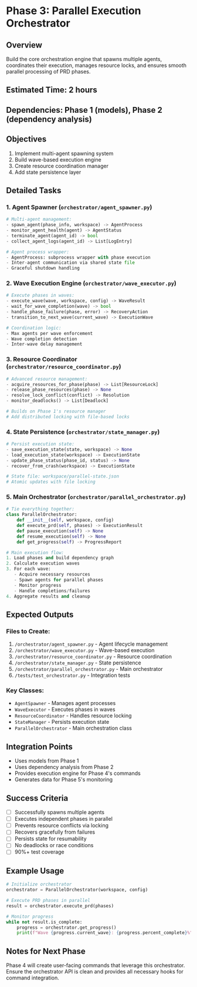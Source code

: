 # Phase 3: Parallel Execution Orchestrator

## Overview
Build the core orchestration engine that spawns multiple agents, coordinates their execution, manages resource locks, and ensures smooth parallel processing of PRD phases.

## Estimated Time: 2 hours

## Dependencies: Phase 1 (models), Phase 2 (dependency analysis)

## Objectives
1. Implement multi-agent spawning system
2. Build wave-based execution engine
3. Create resource coordination manager
4. Add state persistence layer

## Detailed Tasks

### 1. Agent Spawner (`orchestrator/agent_spawner.py`)
```python
# Multi-agent management:
- spawn_agent(phase_info, workspace) -> AgentProcess
- monitor_agent_health(agent) -> AgentStatus
- terminate_agent(agent_id) -> bool
- collect_agent_logs(agent_id) -> List[LogEntry]

# Agent process wrapper:
- AgentProcess: subprocess wrapper with phase execution
- Inter-agent communication via shared state file
- Graceful shutdown handling
```

### 2. Wave Execution Engine (`orchestrator/wave_executor.py`)
```python
# Execute phases in waves:
- execute_wave(wave, workspace, config) -> WaveResult
- wait_for_wave_completion(wave) -> bool
- handle_phase_failure(phase, error) -> RecoveryAction
- transition_to_next_wave(current_wave) -> ExecutionWave

# Coordination logic:
- Max agents per wave enforcement
- Wave completion detection
- Inter-wave delay management
```

### 3. Resource Coordinator (`orchestrator/resource_coordinator.py`)
```python
# Advanced resource management:
- acquire_resources_for_phase(phase) -> List[ResourceLock]
- release_phase_resources(phase) -> None
- resolve_lock_conflict(conflict) -> Resolution
- monitor_deadlocks() -> List[Deadlock]

# Builds on Phase 1's resource manager
# Add distributed locking with file-based locks
```

### 4. State Persistence (`orchestrator/state_manager.py`)
```python
# Persist execution state:
- save_execution_state(state, workspace) -> None
- load_execution_state(workspace) -> ExecutionState
- update_phase_status(phase_id, status) -> None
- recover_from_crash(workspace) -> ExecutionState

# State file: workspace/parallel-state.json
# Atomic updates with file locking
```

### 5. Main Orchestrator (`orchestrator/parallel_orchestrator.py`)
```python
# Tie everything together:
class ParallelOrchestrator:
    def __init__(self, workspace, config)
    def execute_prd(self, phases) -> ExecutionResult
    def pause_execution(self) -> None
    def resume_execution(self) -> None
    def get_progress(self) -> ProgressReport

# Main execution flow:
1. Load phases and build dependency graph
2. Calculate execution waves
3. For each wave:
   - Acquire necessary resources
   - Spawn agents for parallel phases
   - Monitor progress
   - Handle completions/failures
4. Aggregate results and cleanup
```

## Expected Outputs

### Files to Create:
1. `/orchestrator/agent_spawner.py` - Agent lifecycle management
2. `/orchestrator/wave_executor.py` - Wave-based execution
3. `/orchestrator/resource_coordinator.py` - Resource coordination
4. `/orchestrator/state_manager.py` - State persistence
5. `/orchestrator/parallel_orchestrator.py` - Main orchestrator
6. `/tests/test_orchestrator.py` - Integration tests

### Key Classes:
- `AgentSpawner` - Manages agent processes
- `WaveExecutor` - Executes phases in waves
- `ResourceCoordinator` - Handles resource locking
- `StateManager` - Persists execution state
- `ParallelOrchestrator` - Main orchestration class

## Integration Points
- Uses models from Phase 1
- Uses dependency analysis from Phase 2
- Provides execution engine for Phase 4's commands
- Generates data for Phase 5's monitoring

## Success Criteria
- [ ] Successfully spawns multiple agents
- [ ] Executes independent phases in parallel
- [ ] Prevents resource conflicts via locking
- [ ] Recovers gracefully from failures
- [ ] Persists state for resumability
- [ ] No deadlocks or race conditions
- [ ] 90%+ test coverage

## Example Usage
```python
# Initialize orchestrator
orchestrator = ParallelOrchestrator(workspace, config)

# Execute PRD phases in parallel
result = orchestrator.execute_prd(phases)

# Monitor progress
while not result.is_complete:
    progress = orchestrator.get_progress()
    print(f"Wave {progress.current_wave}: {progress.percent_complete}%")
```

## Notes for Next Phase
Phase 4 will create user-facing commands that leverage this orchestrator. Ensure the orchestrator API is clean and provides all necessary hooks for command integration.